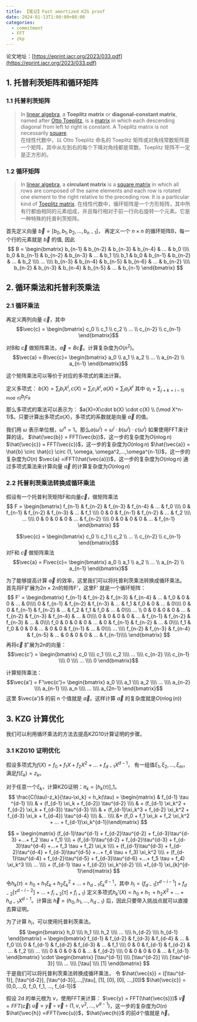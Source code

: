 ```yaml
---
title: 【笔记】Fast amortized KZG proof
date: 2024-01-13T1:00:00+08:00
categories:
  - commitment
  - FFT
  - zkp
---
```



论文地址：[https://eprint.iacr.org/2023/033.pdf](https://eprint.iacr.org/2023/033.pdf)
## 1. 托普利茨矩阵和循环矩阵
### 1.1 托普利茨矩阵
> In [linear algebra](https://en.wikipedia.org/wiki/Linear_algebra "Linear algebra"), a **Toeplitz matrix** or **diagonal-constant matrix**, named after [Otto Toeplitz](https://en.wikipedia.org/wiki/Otto_Toeplitz "Otto Toeplitz"), is a [matrix](https://en.wikipedia.org/wiki/Matrix_(mathematics) "Matrix (mathematics)") in which each descending diagonal from left to right is constant. A Toeplitz matrix is not necessarily [square](https://en.wikipedia.org/wiki/Square_matrix "Square matrix").  
> 在线性代数中，以 Otto Toeplitz 命名的 Toeplitz 矩阵或对角线常数矩阵是一个矩阵，其中从左到右的每个下降对角线都是常数。Toeplitz 矩阵不一定是正方形的。
### 1.2 循环矩阵
> In [linear algebra](https://en.wikipedia.org/wiki/Linear_algebra "Linear algebra"), a **circulant matrix** is a [square matrix](https://en.wikipedia.org/wiki/Square_matrix "Square matrix") in which all rows are composed of the same elements and each row is rotated one element to the right relative to the preceding row. It is a particular kind of [Toeplitz matrix](https://en.wikipedia.org/wiki/Toeplitz_matrix "Toeplitz matrix").
> 在线性代数中，循环矩阵是一个方形矩阵，其中所有行都由相同的元素组成，并且每行相对于前一行向右旋转一个元素。它是一种特殊的托普利茨矩阵。

首先定义向量 $\vec{b} = [b_0, b_1, b_2,...,b_{n-1}]$，
再定义一个 $n \times n$ 的循环矩阵B，每一个行的元素就是 $\vec{b}$ 的值, 因此
$$
B = \begin{bmatrix} 
b_{n-1} & b_{n-2} & b_{n-3} & b_{n-4} & ... & b_0 \\\\ 
b_0 & b_{n-1} & b_{n-2} & b_{n-3} & ... & b_1 \\\\ 
b_1 & b_0 & b_{n-1} & b_{n-2} &  ... & b_2  \\\\ 
... \\\\ 
b_{n-3} & b_{n-4} & b_{n-5} & b_{n-6} & ... & b_{n-2} \\\\ 
b_{n-2} & b_{n-3} & b_{n-4} & b_{n-5} & ... & b_{n-1}
\end{bmatrix} 
$$

## 2. 循环乘法和托普利茨乘法
### 2.1 循环乘法
再定义两列向量 $\vec{c}$，其中
$$\vec{c} = \begin{bmatrix} c_0 \\ c_1 \\ c_2  \\ ... \\ c_{n-2} \\ c_{n-1} \end{bmatrix}$$

对B和 $\vec{c}$ 做矩阵乘法，$\vec{a} = B\vec{c}$。计算复杂度为$O(n^2)$。
$$\vec{a} = B\vec{c}= \begin{bmatrix} a_0 \\ a_1 \\ a_2  \\ ... \\ a_{n-2} \\ a_{n-1} \end{bmatrix}$$

这个矩阵乘法可以等价于对应的多项式的乘法计算。

定义多项式：
$b(X) = \sum_{i} b_i X^i, c(X) = \sum_{i}c_iX^i, a(X)=\sum_{i}a_iX^i$
其中 $a_i = \sum_{j+k =i-1  (\mod n)}b_jc_k$

那么多项式的乘法可以表示为： $a(X)=X\cdot b(X) \cdot c(X) \\ (\mod X^n-1)$。只要计算出多项式$a(X)$，多项式的系数就是向量 $\vec{a}$ 的值。

我们用 $\omega$ 表示单位根，$\omega^n=1$。那么$a(\omega^i) = \omega^i \cdot b(\omega^i) \cdot c(\omega^i)$
如果使用FFT来计算的话，
$\hat{\vec{b}} = FFT(\vec{b})$，这一步的复杂度为$O(n\log n)$
$\hat{\vec{c}} = FFT(\vec{c})$，这一步的复杂度为$O(n\log n)$
$\hat{\vec{a}} = \hat{b} \circ \hat{c} \circ (1, \omega, \omega^2,...,\omega^{n-1})$，这一步的复杂度为$O(n)$
$\vec{a} =iFFT(\hat{\vec{a}})$，这一步的复杂度为$O(n\log n)$
通过多项式乘法来计算向量 $\vec{a}$ 的计算复杂度为$O(n\log n)$

### 2.2 托普利茨乘法转换成循环乘法
假设有一个托普利茨矩阵F和向量$\vec{c}$，做矩阵乘法
$$
F = \begin{bmatrix} 
f_{n-1} & f_{n-2} & f_{n-3} & f_{n-4} & ... & f_0 \\\\ 
0 & f_{n-1} & f_{n-2} & f_{n-3} & ... & f_1 \\\\ 
0 & 0 & f_{n-1} & f_{n-2} &  ... & f_2  \\\\ 
... \\\\ 
0 & 0 & 0 & 0 & ... & f_{n-2} \\\\ 
0 & 0 & 0 & 0 & ... & f_{n-1}
\end{bmatrix} 
$$

$$\vec{c} = \begin{bmatrix} c_0 \\ c_1 \\ c_2  \\ ... \\ c_{n-2} \\ c_{n-1} \end{bmatrix}$$对F和 $\vec{c}$ 做矩阵乘法
$$\vec{a} = F\vec{c}= \begin{bmatrix} a_0 \\ a_1 \\ a_2  \\ ... \\ a_{n-2} \\ a_{n-1} \end{bmatrix}$$

为了能够提高计算 $\vec{a}$ 的效率，这里我们可以将托普利茨乘法转换成循环乘法。
首先将F扩展为$2n \times 2n$的矩阵F'，这里F' 就是一个循环矩阵：
$$
F' = \begin{bmatrix} 
f_{n-1} & f_{n-2} & f_{n-3} & f_{n-4} & ... & f_0 & 0 & 0 & ... & 0\\\\ 
0 & f_{n-1} & f_{n-2} & f_{n-3} & ... & f_1 & f_0 & 0 & ... & 0\\\\
0 & 0 & f_{n-1} & f_{n-2} &  ... & f_2 & f_1 & f_0 & ... & 0\\\\
... \\ 
0 & 0 & 0 & 0 & ... & f_{n-2} & f_{n-3} & f_{n-4} & ... & 0\\\\ 
0 & 0 & 0 & 0 & ... & f_{n-1} & f_{n-2} & f_{n-3} & ... & 0\\\\ 
f_0 & 0 & 0 & 0 & ... & 0 & f_{n-1} & f_{n-2} & ... & 0\\\\ 
f_1 & f_0 & 0 & 0 & ... & 0 & 0 & f_{n-1} & ... & 0\\\\ 
... \\\\ 
f_{n-2} & f_{n-3} & f_{n-4} & f_{n-5} & ... & 0 & 0 & 0 & ... & f_{n-1}\\\\ 
\end{bmatrix} 
$$
再将$\vec{c}$ 扩展为2n的向量：
$$\vec{c'} = \begin{bmatrix} c_0 \\\\ c_1 \\\\ c_2  \\\\ ... \\\\ c_{n-2} \\\\ c_{n-1} \\\\ 0 \\\\ ... \\\\ 0 \end{bmatrix}$$

计算矩阵乘法：
$$\vec{a'} = F'\vec{c'}= \begin{bmatrix} a_0 \\\\ a_1 \\\\ a_2  \\\\ ... \\\\ a_{n-2} \\\\ a_{n-1} \\\\ a_n \\\\ ... \\\\ a_{2n-1} \end{bmatrix}$$
这里 $\vec{a'}$ 的前 n 个值就是 $\vec{a}$。这样计算 $\vec{a}$ 的复杂度就是$O(n \log(n))$

## 3. KZG 计算优化
我们可以利用循环乘法的方法去提高KZG10计算证明的步骤。
### 3.1 KZG10 证明优化
假设多项式为$f(X) = f_0 + f_1 X + f_2 X^2 + ... + f_{d-1} X^{d-1}$，
有一组值$\xi_1, \xi_2,..., \xi_m$，满足$f(\xi_k) = z_k$。

对于任意一个$\xi_k$，计算KZG证明：$\pi_k = [h_k(\tau)]\_1$。
$$
\frac{C(\tau)-z_k}{\tau-\xi_k} = h_k(\tau) = \begin{matrix} & f_{d-1} \tau ^{d-1} \\\\ & + (f_{d-1} \xi_k  + f_{d-2}) \tau^{d-2}  \\\\ & + (f_{d-1} \xi_k^2  + f_{d-2} \xi_k + f_{d-3}) \tau^{d-3}  \\\\ & + (f_{d-1}\xi_k^3 + f_{d-2} \xi_k^2 + f_{d-3} \xi_k + f_{d-4}) \tau^{d-4}  \\\\  &...  \\\\ &+ (f_0 + f_1 \xi_k  + f_2 \xi_k^2 + ... + f_{d-1}\xi_k^{d-1})\end{matrix} 
$$

$$
= \begin{matrix} (f_{d-1}\tau^{d-1} + f_{d-2}\tau^{d-2} + f_{d-3}\tau^{d-3} +...+ f_2 \tau + f_1) \\\\ + (f_{d-1}\tau^{d-2} + f_{d-2}\tau^{d-3} + f_{d-3}\tau^{d-4} +...+ f_3 \tau + f_2) \xi_k \\\\ + (f_{d-1}\tau^{d-3} + f_{d-2}\tau^{d-4} + f_{d-3}\tau^{d-5} +...+ f_4 \tau + f_3) \xi_k^2 \\\\ + (f_{d-1}\tau^{d-4} + f_{d-2}\tau^{d-5} + f_{d-3}\tau^{d-6} +...+ f_5 \tau + f_4) \xi_k^3 \\\\ ... \\\\ + (f_{d-1} \tau + f_{d-2}) \xi_k^{d-2} \\\\ +f_{d-1} \xi_{k}^{d-1}\end{matrix}
$$


令$h_k(\tau) = h_0 + h_1 \xi_k + h_2 \xi_k^2 + ... + h_{d-1} \xi_k^{d-1}$，其中 $h_i = (f_{d-1}[\tau^{d-i-1}] + f_{d-2} [\tau^{d-i-2}] + ... + f_{i+2} [\tau] + f_{i+1})$
定义多项式$h_k'(X) = h_0 + h_1 \ + h_2 X^2 + ... + h_{d-1} X^{d-1}$。计算出 $\vec{h} = (h_0, h_1,..., h_{d-1})$ 后，因此只要带入挑战点就可以直接去算证明。

为了计算 $h_i$，可以使用托普利茨乘法。
$$
\begin{bmatrix} h_0 \\\\ h_1 \\\\ h_2  \\\\ ... \\\\ h_{d-2} \\\\ h_{d-1} \end{bmatrix} = 
\begin{bmatrix} 
f_{d-1} & f_{d-2} & f_{d-3} & f_{d-4} & ... & f_0 \\\\ 
0 & f_{d-1} & f_{d-2} & f_{d-3} & ... & f_1 \\\\ 
0 & 0 & f_{d-1} & f_{d-2} &  ... & f_2  \\\\ 
... \\\\ 
0 & 0 & 0 & 0 & ... & f_{d-2} \\\\ 
0 & 0 & 0 & 0 & ... & f_{d-1}
\end{bmatrix}  \cdot 
\begin{bmatrix} [\tau^{d-1}] \\\\ [\tau^{d-2}] \\\\ [\tau^{d-3}]  \\\\ ... \\\\ [\tau] \\\\ [1] \end{bmatrix} 
$$
于是我们可以将托普利茨乘法转换成循环乘法，
令 $\hat{\vec{s}} = ([\tau^{d-1}], [\tau^{d-2}], [\tau^{d-3}],...,[\tau], [1], [0], [0], ...,[0])$
$\hat{\vec{c}} = (0,0,...,0, f_0, f_1, ..., f_{d-1})$

假设 2d 的单元根为 $\nu$，使用FFT来计算：
$\vec{y} = FFT(\hat{\vec{s}})$
$\vec{v} = FFT(\vec{c})$
$\vec{u} = \vec{y} \circ \vec{v} \circ (1, \nu, \nu^2,...,\nu^{d-1})$，这一步的复杂度为$O(n)$
$\hat{\vec{h}} =iFFT(\vec{u})$，$\hat{\vec{h}}$ 的前d个值就是 $\vec{h}$。
